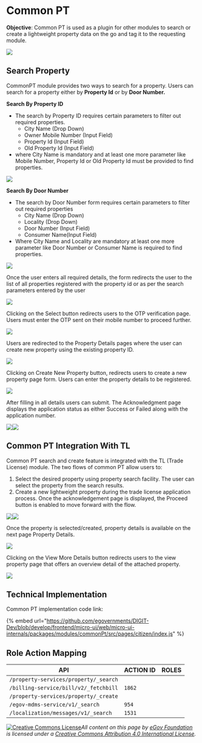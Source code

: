 # Common PT

**Objective**: Common PT is used as a plugin for other modules to search or create a lightweight property data on the go and tag it to the requesting module.

![](<../../../../.gitbook/assets/1 (2).png>)

## **Search Property** <a href="#seach-property" id="seach-property"></a>

CommonPT module provides two ways to search for a property. Users can search for a property either by **Property Id** or by **Door Number.**

**Search By Property ID**

* The search by Property ID requires certain parameters to filter out required properties.
  * City Name (Drop Down)
  * Owner Mobile Number (Input Field)
  * Property Id (Input Field)
  * Old Property Id (Input Field)
* where City Name is mandatory and at least one more parameter like Mobile Number, Property Id or Old Property Id must be provided to find properties.

![](<../../../../.gitbook/assets/image (569).png>)

**Search By Door Number**

* The search by Door Number form requires certain parameters to filter out required properties
  * City Name (Drop Down)
  * Locality (Drop Down)
  * Door Number (Input Field)
  * Consumer Name(Input Field)
* Where City Name and Locality are mandatory at least one more parameter like Door Number or Consumer Name is required to find properties.

![](<../../../../.gitbook/assets/image (592).png>)

Once the user enters all required details, the form redirects the user to the list of all properties registered with the property id or as per the search parameters entered by the user

![](<../../../../.gitbook/assets/image (563).png>)

Clicking on the Select button redirects users to the OTP verification page. Users must enter the OTP sent on their mobile number to proceed further.

![](<../../../../.gitbook/assets/image (533).png>)

Users are redirected to the Property Details pages where the user can create new property using the existing property ID.

![](<../../../../.gitbook/assets/image (573).png>)

Clicking on Create New Property button, redirects users to create a new property page form. Users can enter the property details to be registered.

![](<../../../../.gitbook/assets/image (606).png>)

After filling in all details users can submit.  The Acknowledgment page displays the application status as either Success or Failed along with the application number.

![](<../../../../.gitbook/assets/image (551).png>)![](<../../../../.gitbook/assets/image (607).png>)

## Common PT Integration With TL

Common PT search and create feature is integrated with the TL (Trade License) module. The two flows of common PT allow users to:

1. Select the desired property using property search facility. The user can select the property from the search results.
2. Create a new lightweight property during the trade license application process. Once the acknowledgement page is displayed, the Proceed button is enabled to move forward with the flow.

![](<../../../../.gitbook/assets/Screenshot from 2022-05-20 17-47-34.png>)![](<../../../../.gitbook/assets/Screenshot from 2022-05-20 17-48-25.png>)

Once the property is selected/created, property details is available on the next page Property Details.

![](<../../../../.gitbook/assets/Screenshot from 2022-05-20 17-48-36.png>)

Clicking on the View More Details button redirects users to the view property page that offers an overview detail of the attached property.

![](<../../../../.gitbook/assets/Screenshot from 2022-05-20 17-51-17.png>)

## &#x20;**Technical Implementation**

Common PT implementation code link:

{% embed url="https://github.com/egovernments/DIGIT-Dev/blob/develop/frontend/micro-ui/web/micro-ui-internals/packages/modules/commonPt/src/pages/citizen/index.js" %}

## Role Action Mapping

| **API**                               | **ACTION ID** | **ROLES** |
| ------------------------------------- | ------------- | --------- |
| `/property-services/property/_search` |               |           |
| `/billing-service/bill/v2/_fetchbill` | `1862`        |           |
| `/property-services/property/_create` |               |           |
| `/egov-mdms-service/v1/_search`       | `954`         |           |
| `/localization/messages/v1/_search`   | `1531`        |           |

&#x20;[![Creative Commons License](https://i.creativecommons.org/l/by/4.0/80x15.png)](http://creativecommons.org/licenses/by/4.0/)_All content on this page by_ [_eGov Foundation_ ](https://egov.org.in/)_is licensed under a_ [_Creative Commons Attribution 4.0 International License_](http://creativecommons.org/licenses/by/4.0/)_._
